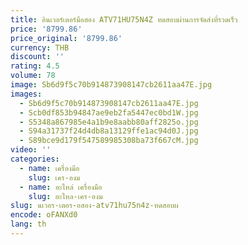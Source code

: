 ```yaml
---
title: อินเวอร์เตอร์มือสอง ATV71HU75N4Z ทดสอบผ่านการจัดส่งที่รวดเร็ว
price: '8799.86'
price_original: '8799.86'
currency: THB
discount: ''
rating: 4.5
volume: 78
image: Sb6d9f5c70b914873908147cb2611aa47E.jpg
images:
  - Sb6d9f5c70b914873908147cb2611aa47E.jpg
  - Scb0df853b94847ae9eb2fa5447ec0bd1W.jpg
  - S5348a867985e4a1b9e8aabb80aff2825o.jpg
  - S94a31737f24d4db8a13129ffe1ac94d0J.jpg
  - S89bce9d179f547589985308ba73f667cM.jpg
video: ''
categories:
  - name: เครื่องมือ
    slug: เคร-องม
  - name: อะไหล่ เครื่องมือ
    slug: อะไหล-เคร-องม
slug: นเวอร-เตอร-อสอง-atv71hu75n4z-ทดสอบผ
encode: oFANXd0
lang: th
---
```

  